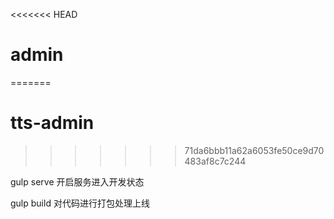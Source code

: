 <<<<<<< HEAD
# admin
=======
# tts-admin
>>>>>>> 71da6bbb11a62a6053fe50ce9d70483af8c7c244

gulp serve 开启服务进入开发状态

gulp build 对代码进行打包处理上线
